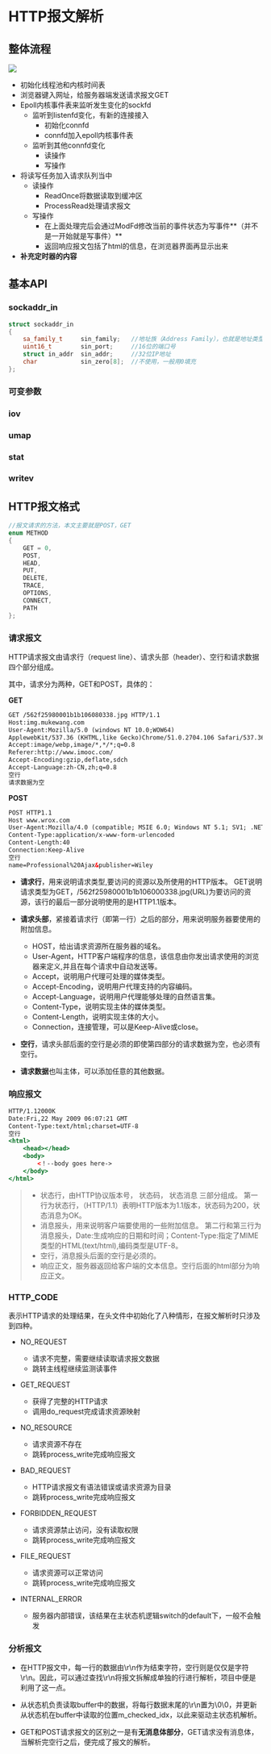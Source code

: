 HTTP报文解析
===

## 整体流程

![](http://pic.shixiaocaia.fun/202302021546455.png)

- 初始化线程池和内核时间表
- 浏览器键入网址，给服务器端发送请求报文GET
- Epoll内核事件表来监听发生变化的sockfd
  - 监听到listenfd变化，有新的连接接入
    - 初始化connfd
    - connfd加入epoll内核事件表
  - 监听到其他connfd变化
    - 读操作
    - 写操作
- 将读写任务加入请求队列当中
  - 读操作
    - ReadOnce将数据读取到缓冲区
    - ProcessRead处理请求报文
  - 写操作
    - 在上面处理完后会通过ModFd修改当前的事件状态为写事件**（并不是一开始就是写事件）**
    - 返回响应报文包括了html的信息，在浏览器界面再显示出来
- **补充定时器的内容**

## 基本API

### sockaddr_in

```c++
struct sockaddr_in
{
    sa_family_t     sin_family;   //地址族（Address Family），也就是地址类型
    uint16_t        sin_port;     //16位的端口号
    struct in_addr  sin_addr;     //32位IP地址
    char            sin_zero[8];  //不使用，一般用0填充
};
```

### 可变参数



### iov



### umap



### stat



### writev



## HTTP报文格式

```cpp
//报文请求的方法，本文主要就是POST，GET
enum METHOD
{
    GET = 0,
    POST,
    HEAD,
    PUT,
    DELETE,
    TRACE,
    OPTIONS,
    CONNECT,
    PATH
};
```

### 请求报文

HTTP请求报文由请求行（request line）、请求头部（header）、空行和请求数据四个部分组成。

其中，请求分为两种，GET和POST，具体的：

 **GET**

```html
GET /562f25980001b1b106080338.jpg HTTP/1.1
Host:img.mukewang.com
User-Agent:Mozilla/5.0 (windows NT 10.0;WOW64)
ApplewebKit/537.36 (KHTML,like Gecko)Chrome/51.0.2704.106 Safari/537.36
Accept:image/webp,image/*,*/*;q=0.8
Referer:http://www.imooc.com/
Accept-Encoding:gzip,deflate,sdch
Accept-Language:zh-CN,zh;q=0.8
空行
请求数据为空
```

**POST**

```html
POST HTTP1.1
Host www.wrox.com
User-Agent:Mozilla/4.0 (compatible; MSIE 6.0; Windows NT 5.1; SV1; .NET CLR 2.0.50727; .NET CLR 3.0.04506.648; .NET CLR 3.5.21022)
Content-Type:application/x-www-form-urlencoded
Content-Length:40
Connection:Keep-Alive
空行
name=Professional%20Ajax&publisher=Wiley
```

- **请求行**，用来说明请求类型,要访问的资源以及所使用的HTTP版本。
  GET说明请求类型为GET，/562f25980001b1b106000338.jpg(URL)为要访问的资源，该行的最后一部分说明使用的是HTTP1.1版本。

- **请求头部**，紧接着请求行（即第一行）之后的部分，用来说明服务器要使用的附加信息。
  - HOST，给出请求资源所在服务器的域名。
  - User-Agent，HTTP客户端程序的信息，该信息由你发出请求使用的浏览器来定义,并且在每个请求中自动发送等。
  - Accept，说明用户代理可处理的媒体类型。
  - Accept-Encoding，说明用户代理支持的内容编码。
  - Accept-Language，说明用户代理能够处理的自然语言集。
  - Content-Type，说明实现主体的媒体类型。
  - Content-Length，说明实现主体的大小。
  - Connection，连接管理，可以是Keep-Alive或close。

- **空行**，请求头部后面的空行是必须的即使第四部分的请求数据为空，也必须有空行。

- **请求数据**也叫主体，可以添加任意的其他数据。

### 响应报文

```htm
HTTP/1.12000K
Date:Fri,22 May 2009 06:07:21 GMT
Content-Type:text/html;charset=UTF-8
空行
<html>
	<head></head>
	<body>
		<！--body goes here->
	</body>
</html>
```

> - 状态行，由HTTP协议版本号， 状态码， 状态消息 三部分组成。
>   第一行为状态行，（HTTP/1.1）表明HTTP版本为1.1版本，状态码为200，状态消息为OK。
> - 消息报头，用来说明客户端要使用的一些附加信息。
>   第二行和第三行为消息报头，Date:生成响应的日期和时间；Content-Type:指定了MIME类型的HTML(text/html),编码类型是UTF-8。
> - 空行，消息报头后面的空行是必须的。
> - 响应正文，服务器返回给客户端的文本信息。空行后面的html部分为响应正文。

### HTTP_CODE

表示HTTP请求的处理结果，在头文件中初始化了八种情形，在报文解析时只涉及到四种。

- NO_REQUEST
  - 请求不完整，需要继续读取请求报文数据
  - 跳转主线程继续监测读事件

- GET_REQUEST
  - 获得了完整的HTTP请求
  - 调用do_request完成请求资源映射

- NO_RESOURCE
  - 请求资源不存在
  - 跳转process_write完成响应报文

- BAD_REQUEST
  - HTTP请求报文有语法错误或请求资源为目录
  - 跳转process_write完成响应报文

- FORBIDDEN_REQUEST
  - 请求资源禁止访问，没有读取权限
  - 跳转process_write完成响应报文

- FILE_REQUEST
  - 请求资源可以正常访问
  - 跳转process_write完成响应报文

- INTERNAL_ERROR
  - 服务器内部错误，该结果在主状态机逻辑switch的default下，一般不会触发

### 分析报文

- 在HTTP报文中，每一行的数据由\r\n作为结束字符，空行则是仅仅是字符\r\n。因此，可以通过查找\r\n将报文拆解成单独的行进行解析，项目中便是利用了这一点。

- 从状态机负责读取buffer中的数据，将每行数据末尾的\r\n置为\0\0，并更新从状态机在buffer中读取的位置m_checked_idx，以此来驱动主状态机解析。

- GET和POST请求报文的区别之一是有**无消息体部分**，GET请求没有消息体，当解析完空行之后，便完成了报文的解析。

